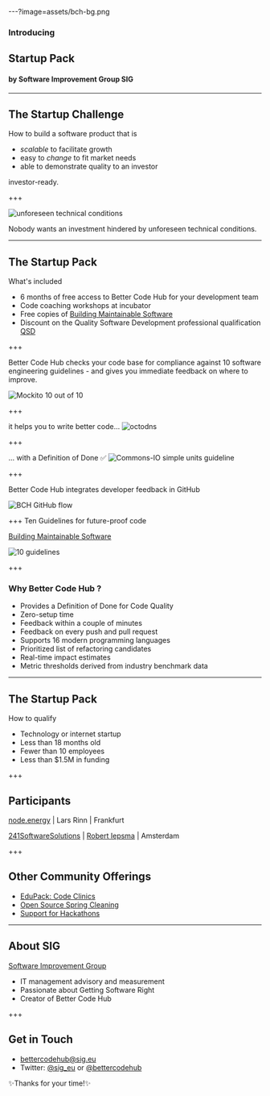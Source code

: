 ---?image=assets/bch-bg.png

### Introducing
## Startup Pack
#### by Software Improvement Group SIG

---

## The Startup Challenge

<span class="primary">How to build a software product that is</span> 

- *scalable* to facilitate growth
- easy to *change* to fit market needs 
- able to demonstrate quality to an investor

<span class="primary">investor-ready.</span>

+++

![unforeseen technical conditions](assets/car-wheels.jpg)

Nobody wants an investment hindered by <span class="primary">unforeseen</span> technical conditions. 


---
<!-- 
.reveal section img {
  border: 0;
  box-shadow: none;
} 
-->  

## The Startup Pack 

<span class="primary">What's included</span>

- 6 months of free access to Better Code Hub for your development team
- Code coaching workshops at incubator
- Free copies of [Building Maintainable Software](https://shop.oreilly.com/product/0636920049159.do)
- Discount on the Quality Software Development professional qualification [QSD](http://comm.peoplecert.org/IBD/QSD)


+++

Better Code Hub checks your code base for <span class="primary">compliance</span> against 10 <span class="primary">software engineering</span> guidelines - and gives you immediate feedback on where to <span class="primary">improve</span>.

![Mockito 10 out of 10](assets/mockito-10-out-of-10.png)


+++

it helps you to <span class="primary">write</span> better code... 
![octodns](assets/octodns.jpg)



+++

... with a Definition of Done ✅
![Commons-IO simple units guideline](assets/commons-io-simple-units-guideline.png)


+++

Better Code Hub integrates <span class="primary">developer feedback</span> in GitHub

![BCH GitHub flow](assets/bch-github-flow.png)


+++
Ten Guidelines for future-proof code

[Building Maintainable Software](https://shop.oreilly.com/product/0636920049159.do)

![10 guidelines](assets/bms-cover.png)

+++

### Why Better Code Hub ?

- Provides a Definition of Done for Code Quality 
- Zero-setup time
- Feedback within a couple of minutes
- Feedback on every push and pull request
- Supports 16 modern programming languages
- Prioritized list of refactoring candidates
- Real-time impact estimates
- Metric thresholds derived from industry benchmark data

---

## The Startup Pack 

<span class="primary">How to qualify</span> 

- Technology or internet startup
- Less than 18 months old
- Fewer than 10 employees
- Less than $1.5M in funding

+++

## Participants

[node.energy](https://node.energy) | Lars Rinn | Frankfurt

[241SoftwareSolutions](https://www.241softwaresolutions.com) | [Robert Iepsma](https://www.linkedin.com/in/robert-iepsma-8237116b) | Amsterdam

+++

## Other Community Offerings

- [EduPack: Code Clinics](https://education.github.community/t/a-proposed-add-on-for-code-quality-in-software-engineering-courses-using-github/9067) 
- [Open Source Spring Cleaning](https://opensourcespringcleaning.github.io/)
- [Support for Hackathons](https://dev.to/jstvssr/how-a-hackathon-appreciates-quality-code)

---
## About SIG
[<span class="primary">Software Improvement Group</span>](https://sig.eu) 

- IT management advisory and measurement
- Passionate about Getting Software Right
- Creator of Better Code Hub

+++

## Get in Touch

- <bettercodehub@sig.eu>
- Twitter: [@sig_eu](https://twitter.com/sig_eu) or [@bettercodehub](https://twitter.com/bettercodehub)

✨<span class="primary">Thanks for your time!</span>✨


